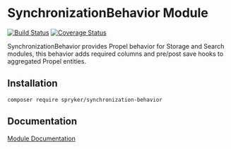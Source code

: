 # SynchronizationBehavior Module
[![Build Status](https://travis-ci.org/spryker/SynchronizationBehavior.svg)](https://travis-ci.org/spryker/SynchronizationBehavior)
[![Coverage Status](https://coveralls.io/repos/github/spryker/SynchronizationBehavior/badge.svg)](https://coveralls.io/github/spryker/SynchronizationBehavior)

SynchronizationBehavior provides Propel behavior for Storage and Search modules, this behavior adds required columns and pre/post save hooks to aggregated Propel entities.

## Installation

```
composer require spryker/synchronization-behavior
```

## Documentation

[Module Documentation](https://academy.spryker.com/developing_with_spryker/module_guide/modules.html)
